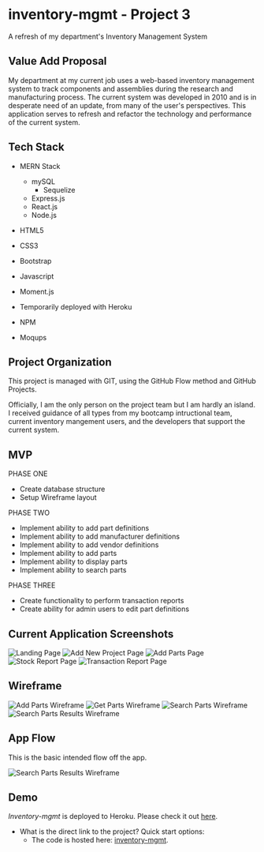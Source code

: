 # inventory-mgmt - Project 3

A refresh of my department's Inventory Management System

## Value Add Proposal

My department at my current job uses a web-based inventory management system to track components and assemblies during the research and manufacturing process. The current system was developed in 2010 and is in desperate need of an update, from many of the user's perspectives. This application serves to refresh and refactor the technology and performance of the current system.

## Tech Stack

- MERN Stack

  - mySQL
    - Sequelize
  - Express.js
  - React.js
  - Node.js

- HTML5
- CSS3
- Bootstrap
- Javascript
- Moment.js
- Temporarily deployed with Heroku
- NPM
- Moqups

## Project Organization

This project is managed with GIT, using the GitHub Flow method and GitHub Projects.

Officially, I am the only person on the project team but I am hardly an island. I received guidance of all types from my bootcamp intructional team, current inventory mangement users, and the developers that support the current system.

## MVP

PHASE ONE

- Create database structure
- Setup Wireframe layout

PHASE TWO

- Implement ability to add part definitions
- Implement ability to add manufacturer definitions
- Implement ability to add vendor definitions
- Implement ability to add parts
- Implement ability to display parts
- Implement ability to search parts

PHASE THREE

- Create functionality to perform transaction reports
- Create ability for admin users to edit part definitions

## Current Application Screenshots

![Landing Page](./client/public/images/landing.png?raw=true)
![Add New Project Page](./client/public/images/projectAdd.png)
![Add Parts Page](./client/public/images/addParts.png)
![Stock Report Page](./client/public/images/stockReport.png)
![Transaction Report Page](./client/public/images/transReport.png)

## Wireframe

![Add Parts Wireframe](./client/public/images/newAddParts.png?raw=true)
![Get Parts Wireframe](./client/public/images/newGetParts.png?raw=true)
![Search Parts Wireframe](./client/public/images/newSearchParts.png?raw=true)
![Search Parts Results Wireframe](./client/public/images/newSearchResults.png?raw=true)

## App Flow

This is the basic intended flow off the app.

![Search Parts Results Wireframe](./client/public/images/appFlow.png?raw=true)

## Demo

_Inventory-mgmt_ is deployed to Heroku. Please check it out [here](https://inventory-mgmt-ead.herokuapp.com/).

- What is the direct link to the project? Quick start options:
  - The code is hosted here: [inventory-mgmt](https://nicolejeanne.github.io/inventory-mgmt/).
